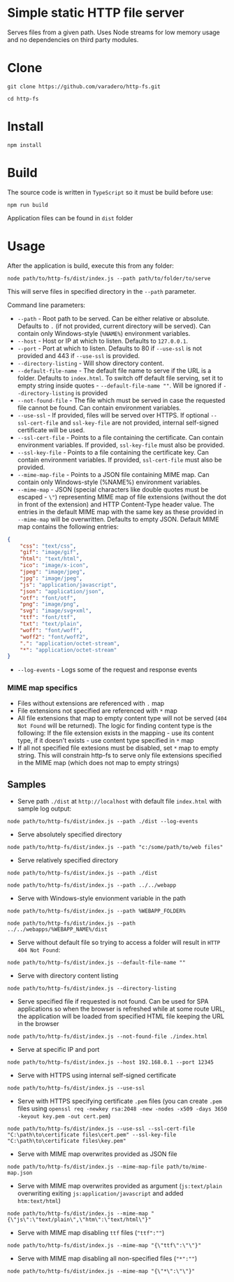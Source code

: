 # Simple static HTTP file server
Serves files from a given path. Uses Node streams for low memory usage and no dependencies on third party modules.

# Clone
`git clone https://github.com/varadero/http-fs.git`

`cd http-fs`

# Install
`npm install`

# Build
The source code is written in `TypeScript` so it must be build before use:

`npm run build`

Application files can be found in `dist` folder

# Usage
After the application is build, execute this from any folder:

`node path/to/http-fs/dist/index.js --path path/to/folder/to/serve`

This will serve files in specified directory in the `--path` parameter.

Command line parameters:
- `--path` - Root path to be served. Can be either relative or absolute. Defaults to `.` (if not provided, current directory will be served). Can contain only Windows-style (`%NAME%`) environment variables.
- `--host` - Host or IP at which to listen. Defaults to `127.0.0.1`.
- `--port` - Port at which to listen. Defaults to 80 if `--use-ssl` is not provided and 443 if `--use-ssl` is provided.
- `--directory-listing` - Will show directory content.
- `--default-file-name` - The default file name to serve if the URL is a folder. Defaults to `index.html`. To switch off default file serving, set it to empty string inside quotes - `--default-file-name ""`. Will be ignored if `--directory-listing` is provided
- `--not-found-file` - The file which must be served in case the requested file cannot be found. Can contain environment variables.
- `--use-ssl` - If provided, files will be served over HTTPS. If optional `--ssl-cert-file` and `ssl-key-file` are not provided, internal self-signed certificate will be used.
- `--ssl-cert-file` - Points to a file containing the certificate. Can contain environment variables. If provided, `ssl-key-file` must also be provided.
- `--ssl-key-file` - Points to a file containing the certificate key. Can contain environment variables. If provided, `ssl-cert-file` must also be provided.
- `--mime-map-file` - Points to a JSON file containing MIME map. Can contain only Windows-style (%NAME%) environment variables.
- `--mime-map` - JSON (special characters like double quotes must be escaped - `\"`) representing MIME map of file extensions (without the dot in front of the extension) and HTTP Content-Type header value. The entries in the default MIME map with the same key as these provided in `--mime-map` will be overwritten. Defaults to empty JSON. Default MIME map contains the following entries:
```json
{
    "css": "text/css",
    "gif": "image/gif",
    "html": "text/html",
    "ico": "image/x-icon",
    "jpeg": "image/jpeg",
    "jpg": "image/jpeg",
    "js": "application/javascript",
    "json": "application/json",
    "otf": "font/otf",
    "png": "image/png",
    "svg": "image/svg+xml",
    "ttf": "font/ttf",
    "txt": "text/plain",
    "woff": "font/woff",
    "woff2": "font/woff2",
    ".": "application/octet-stream",
    "*": "application/octet-stream"
}
```
- `--log-events` - Logs some of the request and response events

### MIME map specifics
- Files without extensions are referenced with `.` map
- File extensions not specified are referenced with `*` map
- All file extensions that map to empty content type will not be served (`404 Not Found` will be returned). The logic for finding content type is the following: If the file extension exists in the mapping - use its content type, if it doesn't exists - use content type specified in `*` map
- If all not specified file extesions must be disabled, set `*` map to empty string. This will constrain http-fs to serve only file extensions specified in the MIME map (which does not map to empty strings)

## Samples

- Serve path `./dist` at `http://localhost` with default file `index.html` with sample log output:

`node path/to/http-fs/dist/index.js --path ./dist --log-events`

- Serve absolutely specified directory

`node path/to/http-fs/dist/index.js --path "c:/some/path/to/web files"`

- Serve relatively specified directory

`node path/to/http-fs/dist/index.js --path ./dist`

`node path/to/http-fs/dist/index.js --path ../../webapp`

- Serve with Windows-style envionment variable in the path

`node path/to/http-fs/dist/index.js --path %WEBAPP_FOLDER%`

`node path/to/http-fs/dist/index.js --path ../../webapps/%WEBAPP_NAME%/dist`

- Serve without default file so trying to access a folder will result in `HTTP 404 Not Found`:

`node path/to/http-fs/dist/index.js --default-file-name ""`

- Serve with directory content listing

`node path/to/http-fs/dist/index.js --directory-listing`

- Serve specified file if requested is not found. Can be used for SPA applications so when the browser is refreshed while at some route URL, the application will be loaded from specified HTML file keeping the URL in the browser

`node path/to/http-fs/dist/index.js --not-found-file ./index.html`

- Serve at specific IP and port

`node path/to/http-fs/dist/index.js --host 192.168.0.1 --port 12345`

- Serve with HTTPS using internal self-signed certificate

`node path/to/http-fs/dist/index.js --use-ssl`

- Serve with HTTPS specifying certificate `.pem` files (you can create `.pem` files using `openssl req -newkey rsa:2048 -new -nodes -x509 -days 3650 -keyout key.pem -out cert.pem`)

`node path/to/http-fs/dist/index.js --use-ssl --ssl-cert-file "C:\path\to\certificate files\cert.pem" --ssl-key-file "C:\path\to\certificate files\key.pem"`

- Serve with MIME map overwrites provided as JSON file

`node path/to/http-fs/dist/index.js --mime-map-file path/to/mime-map.json`

- Serve with MIME map overwrites provided as argument (`js:text/plain` overwriting exiting `js:application/javascript` and added `htm:text/html`) 

`node path/to/http-fs/dist/index.js --mime-map "{\"js\":\"text/plain\",\"htm\":\"text/html\"}"`

- Serve with MIME map disabling `ttf` files (`"ttf":""`)

`node path/to/http-fs/dist/index.js --mime-map "{\"ttf\":\"\"}"`

- Serve with MIME map disabling all non-specified files (`"*":""`)

`node path/to/http-fs/dist/index.js --mime-map "{\"*\":\"\"}"`
